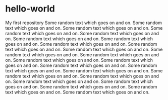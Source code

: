 # hello-world
My first repository
Some random text which goes on and on.
Some random text which goes on and on.
Some random text which goes on and on.
Some random text which goes on and on.
Some random text which goes on and on.
Some random text which goes on and on.
Some random text which goes on and on.
Some random text which goes on and on.
Some random text which goes on and on.
Some random text which goes on and on.
Some random text which goes on and on.
Some random text which goes on and on.
Some random text which goes on and on.
Some random text which goes on and on.
Some random text which goes on and on.
Some random text which goes on and on.
Some random text which goes on and on.
Some random text which goes on and on.
Some random text which goes on and on.
Some random text which goes on and on.
Some random text which goes on and on.
Some random text which goes on and on.
Some random text which goes on and on.
Some random text which goes on and on.
